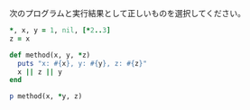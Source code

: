 次のプログラムと実行結果として正しいものを選択してください。

```ruby
*, x, y = 1, nil, [*2..3]
z = x

def method(x, y, *z)
  puts "x: #{x}, y: #{y}, z: #{z}"
  x || z || y
end

p method(x, *y, z)
```
